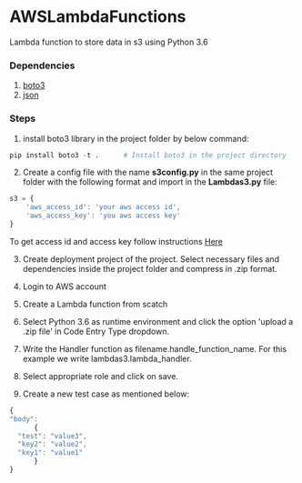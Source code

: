 # AWSLambdaFunctions
Lambda function to store data in s3 using Python 3.6

### Dependencies
1) [boto3](https://boto3.readthedocs.io/en/latest/guide/s3-examples.html)
2) [json](https://docs.python.org/3/library/json.html)

### Steps
1. install boto3 library in the project folder by below command:
```python
pip install boto3 -t .      # Install boto3 in the project directory
```
2. Create a config file with the name **s3config.py** in the same project folder with the following format and import in the **Lambdas3.py** file:
```javascript
s3 = {
    'aws_access_id': 'your aws access id',
    'aws_access_key': 'you aws access key'
}
```
To get access id and access key follow instructions [Here](http://docs.aws.amazon.com/general/latest/gr/managing-aws-access-keys.html)

3. Create deployment project of the project. Select necessary files and dependencies inside the project folder and compress in .zip format.

4. Login to AWS account

5. Create a Lambda function from scatch

6. Select Python 3.6 as runtime environment and click the option 'upload a .zip file' in Code Entry Type dropdown.

7. Write the Handler function as filename.handle_function_name. For this example we write lambdas3.lambda_handler.

8. Select appropriate role and click on save.

9. Create a new test case as mentioned below:
```javascript
{
"body": 
      {
  "test": "value3",
  "key2": "value2",
  "key1": "value1"
      }
}
```
